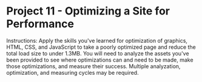 # Project 11 - Optimizing a Site for Performance

Instructions:
Apply the skills you've learned for optimization of graphics, HTML, CSS, and JavaScript to take a poorly optimized page and reduce the total load size to under 1.3MB. You will need to analyze the assets you've been provided to see where optimizations can and need to be made, make those optimizations, and measure their success. Multiple analyzation, optimization, and measuring cycles may be required.
